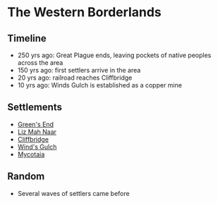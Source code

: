 # The Western Borderlands
## Timeline

- 250 yrs ago: Great Plague ends, leaving pockets of native peoples across the area
- 150 yrs ago: first settlers arrive in the area
- 20 yrs ago: railroad reaches Cliffbridge
- 10 yrs ago: Winds Gulch is established as a copper mine
## Settlements
- [Green's End](/hometown/index.md)
- [Liz Mah Naar](town.drakona_village.md)
- [Cliffbridge](town.cliffbridge.md)
- [Wind's Gulch](town.winds_gulch.md)
- [Mycotaia](town.fungril_village.md)
## Random
- Several waves of settlers came before
